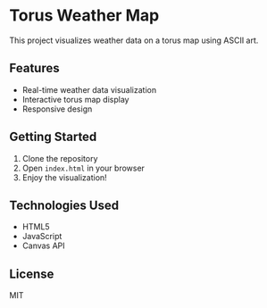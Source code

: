 # Torus Weather Map

This project visualizes weather data on a torus map using ASCII art.

## Features
- Real-time weather data visualization
- Interactive torus map display
- Responsive design

## Getting Started
1. Clone the repository
2. Open `index.html` in your browser
3. Enjoy the visualization!

## Technologies Used
- HTML5
- JavaScript
- Canvas API

## License
MIT 